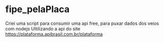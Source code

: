 # fipe_pelaPlaca
 Criei uma script para consumir uma api free, para puxar dados dos veios com nodejs Ultilizando a api do site https://plataforma.apibrasil.com.br/plataforma
